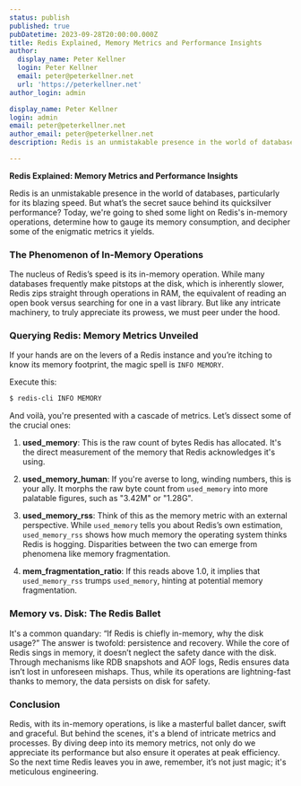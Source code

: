 ```yaml
---
status: publish
published: true
pubDatetime: 2023-09-28T20:00:00.000Z
title: Redis Explained, Memory Metrics and Performance Insights
author:
  display_name: Peter Kellner
  login: Peter Kellner
  email: peter@peterkellner.net
  url: 'https://peterkellner.net'
author_login: admin

display_name: Peter Kellner
login: admin
email: peter@peterkellner.net
author_email: peter@peterkellner.net
description: Redis is an unmistakable presence in the world of databases, particularly for its blazing speed. But what’s the secret sauce behind its quicksilver performance? Today, we're going to shed some light on Redis's in-memory operations, determine how to gauge its memory consumption, and decipher some of the enigmatic metrics it yields.

---
```


**Redis Explained: Memory Metrics and Performance Insights**

Redis is an unmistakable presence in the world of databases, particularly for its blazing speed. But what’s the secret sauce behind its quicksilver performance? Today, we're going to shed some light on Redis's in-memory operations, determine how to gauge its memory consumption, and decipher some of the enigmatic metrics it yields.

### The Phenomenon of In-Memory Operations

The nucleus of Redis’s speed is its in-memory operation. While many databases frequently make pitstops at the disk, which is inherently slower, Redis zips straight through operations in RAM, the equivalent of reading an open book versus searching for one in a vast library. But like any intricate machinery, to truly appreciate its prowess, we must peer under the hood.

### Querying Redis: Memory Metrics Unveiled

If your hands are on the levers of a Redis instance and you’re itching to know its memory footprint, the magic spell is `INFO MEMORY`.

Execute this:

```bash
$ redis-cli INFO MEMORY
```

And voilà, you're presented with a cascade of metrics. Let’s dissect some of the crucial ones:

1. **used_memory**: This is the raw count of bytes Redis has allocated. It's the direct measurement of the memory that Redis acknowledges it's using.

2. **used_memory_human**: If you're averse to long, winding numbers, this is your ally. It morphs the raw byte count from `used_memory` into more palatable figures, such as "3.42M" or "1.28G".

3. **used_memory_rss**: Think of this as the memory metric with an external perspective. While `used_memory` tells you about Redis’s own estimation, `used_memory_rss` shows how much memory the operating system thinks Redis is hogging. Disparities between the two can emerge from phenomena like memory fragmentation.

4. **mem_fragmentation_ratio**: If this reads above 1.0, it implies that `used_memory_rss` trumps `used_memory`, hinting at potential memory fragmentation.


### Memory vs. Disk: The Redis Ballet

It's a common quandary: “If Redis is chiefly in-memory, why the disk usage?” The answer is twofold: persistence and recovery. While the core of Redis sings in memory, it doesn’t neglect the safety dance with the disk. Through mechanisms like RDB snapshots and AOF logs, Redis ensures data isn’t lost in unforeseen mishaps. Thus, while its operations are lightning-fast thanks to memory, the data persists on disk for safety.

### Conclusion

Redis, with its in-memory operations, is like a masterful ballet dancer, swift and graceful. But behind the scenes, it's a blend of intricate metrics and processes. By diving deep into its memory metrics, not only do we appreciate its performance but also ensure it operates at peak efficiency. So the next time Redis leaves you in awe, remember, it’s not just magic; it's meticulous engineering.
